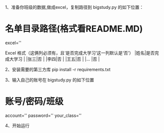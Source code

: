 1、准备你班级的数据,做成excel，复制路径到 bigstudy.py 的如下位置：
# 名单目录路径(格式看README.MD)
excel=''

Excel 格式（这俩列必须有，且‘是否完成大学习’这一列默认是‘否’）
|姓名|是否完成大学习 |
|张三|否            |
|李四|否            |
|王五|否            |
|... |否            |

2、安装需要的第三方库
pip install -r requirements.txt

3、输入自己的账号在 bigstudy.py 的如下位置
# 账号/密码/班级
account=''
password=''
your_class=''

4、开始运行